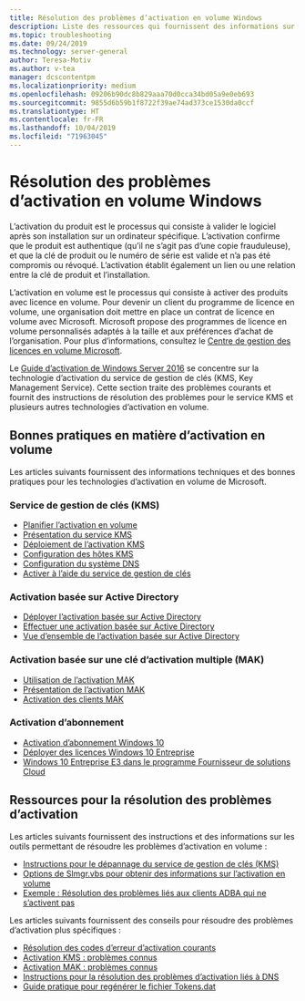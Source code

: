 ```yaml
---
title: Résolution des problèmes d’activation en volume Windows
description: Liste des ressources qui fournissent des informations sur les bonnes pratiques en matière d’activation en volume, ainsi que des informations sur la résolution des problèmes d’activation.
ms.topic: troubleshooting
ms.date: 09/24/2019
ms.technology: server-general
author: Teresa-Motiv
ms.author: v-tea
manager: dcscontentpm
ms.localizationpriority: medium
ms.openlocfilehash: 09206b90dc8b829aaa70d0cca34bd05a9e0eb693
ms.sourcegitcommit: 9855d6b59b1f8722f39ae74ad373ce1530da0ccf
ms.translationtype: HT
ms.contentlocale: fr-FR
ms.lasthandoff: 10/04/2019
ms.locfileid: "71963045"
---
```

# <a name="troubleshooting-windows-volume-activation"></a>Résolution des problèmes d’activation en volume Windows

L’activation du produit est le processus qui consiste à valider le logiciel après son installation sur un ordinateur spécifique. L’activation confirme que le produit est authentique (qu’il ne s’agit pas d’une copie frauduleuse), et que la clé de produit ou le numéro de série est valide et n’a pas été compromis ou révoqué. L’activation établit également un lien ou une relation entre la clé de produit et l’installation.

L’activation en volume est le processus qui consiste à activer des produits avec licence en volume. Pour devenir un client du programme de licence en volume, une organisation doit mettre en place un contrat de licence en volume avec Microsoft. Microsoft propose des programmes de licence en volume personnalisés adaptés à la taille et aux préférences d’achat de l’organisation. Pour plus d’informations, consultez le [Centre de gestion des licences en volume Microsoft](https://www.microsoft.com/Licensing/servicecenter/default.aspx).

Le [Guide d’activation de Windows Server 2016](server-2016-activation.md) se concentre sur la technologie d’activation du service de gestion de clés (KMS, Key Management Service). Cette section traite des problèmes courants et fournit des instructions de résolution des problèmes pour le service KMS et plusieurs autres technologies d’activation en volume.

## <a name="best-practices-for-volume-activation"></a>Bonnes pratiques en matière d’activation en volume

Les articles suivants fournissent des informations techniques et des bonnes pratiques pour les technologies d’activation en volume de Microsoft.

### <a name="key-management-service-kms"></a>Service de gestion de clés (KMS)

- [Planifier l’activation en volume](https://docs.microsoft.com/windows/deployment/volume-activation/plan-for-volume-activation-client)
- [Présentation du service KMS](https://docs.microsoft.com/previous-versions/tn-archive/ff793434(v=technet.10))
- [Déploiement de l’activation KMS](https://docs.microsoft.com/previous-versions/tn-archive/ff793409%28v=technet.10%29)
- [Configuration des hôtes KMS](https://docs.microsoft.com/previous-versions/tn-archive/ff793407%28v%3dtechnet.10%29)
- [Configuration du système DNS](https://docs.microsoft.com/previous-versions/tn-archive/ff793405%28v%3dtechnet.10%29)
- [Activer à l’aide du service de gestion de clés](https://docs.microsoft.com/windows/deployment/volume-activation/activate-using-key-management-service-vamt)

### <a name="active-directory-based-activation-adba"></a>Activation basée sur Active Directory

- [Déployer l’activation basée sur Active Directory](https://docs.microsoft.com/previous-versions/windows/it-pro/windows-server-2012-r2-and-2012/dn502534%28v%3Dws.11%29)
- [Effectuer une activation basée sur Active Directory](https://docs.microsoft.com/windows/deployment/volume-activation/activate-using-active-directory-based-activation-client)
- [Vue d’ensemble de l’activation basée sur Active Directory](https://docs.microsoft.com/windows/deployment/volume-activation/active-directory-based-activation-overview)

### <a name="multiple-activation-key-mak-activation"></a>Activation basée sur une clé d’activation multiple (MAK)

- [Utilisation de l’activation MAK](https://docs.microsoft.com/previous-versions/tn-archive/ff793438%28v=technet.10%29)
- [Présentation de l’activation MAK](https://docs.microsoft.com/previous-versions/tn-archive/ff793435%28v%3dtechnet.10%29)
- [Activation des clients MAK](https://docs.microsoft.com/previous-versions/tn-archive/ff793398%28v%3dtechnet.10%29)

### <a name="subscription-activation"></a>Activation d’abonnement

- [Activation d’abonnement Windows 10](https://docs.microsoft.com/windows/deployment/windows-10-subscription-activation)
- [Déployer des licences Windows 10 Entreprise](https://docs.microsoft.com/windows/deployment/deploy-enterprise-licenses)
- [Windows 10 Entreprise E3 dans le programme Fournisseur de solutions Cloud](https://docs.microsoft.com/windows/deployment/windows-10-enterprise-e3-overview)

## <a name="resources-for-troubleshooting-activation-issues"></a>Ressources pour la résolution des problèmes d’activation

Les articles suivants fournissent des instructions et des informations sur les outils permettant de résoudre les problèmes d’activation en volume :

- [Instructions pour le dépannage du service de gestion de clés (KMS)](activation-troubleshoot-kms-general.md)
- [Options de Slmgr.vbs pour obtenir des informations sur l’activation en volume](activation-slmgr-vbs-options.md)
- [Exemple : Résolution des problèmes liés aux clients ADBA qui ne s’activent pas](activation-troubleshoot-adba-clients.md)

Les articles suivants fournissent des conseils pour résoudre des problèmes d’activation plus spécifiques :

- [Résolution des codes d’erreur d’activation courants](activation-error-codes.md)
- [Activation KMS : problèmes connus](activation-troubleshoot-KMS-issues.md)
- [Activation MAK : problèmes connus](activation-troubleshoot-MAK-issues.md)
- [Instructions pour la résolution des problèmes d’activation liés à DNS](common-troubleshooting-procedures-kms-dns.md)
- [Guide pratique pour regénérer le fichier Tokens.dat](activation-rebuild-tokens-dat-file.md)
